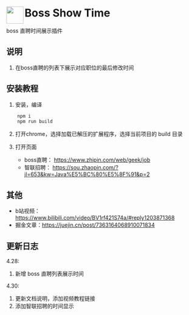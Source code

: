 # <img src="public/icons/icon_48.png" width="45" align="left"> Boss Show Time

boss 直聘时间展示插件

## 说明

1. 在boss直聘的列表下展示对应职位的最后修改时间

## 安装教程

1. 安装，编译

```bash
    npm i
    npm run build
```

2. 打开chrome，选择加载已解压的扩展程序，选择当前项目的 build 目录

3. 打开页面
    * boss直聘： <https://www.zhipin.com/web/geek/job>
    * 智联招聘： <https://sou.zhaopin.com/?jl=653&kw=Java%E5%BC%80%E5%8F%91&p=2>

## 其他

* b站视频：<https://www.bilibili.com/video/BV1rf421S74a/#reply1203871368>
* 掘金文章：<https://juejin.cn/post/7363164068910071834>

## 更新日志

4.28:

1. 新增 boss 直聘列表展示时间

4.30:

1. 更新文档说明，添加视频教程链接
2. 添加智联招聘的时间显示

